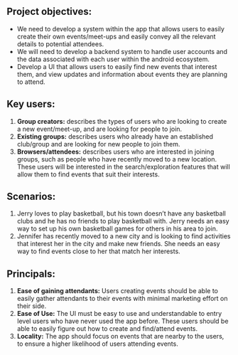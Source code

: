 

## Project objectives:
* We need to develop a system within the app that allows users to easily create their own events/meet-ups and easily convey all the relevant details to potential attendees. 
* We will need to develop a backend system to handle user accounts and the data associated with each user within the android ecosystem.
* Develop a UI that allows users to easily find new events that interest them, and view updates and information about events they are planning to attend.

## Key users:
1. **Group creators:** describes the types of users who are looking to create a new event/meet-up, and are looking for people to join.
2. **Existing groups:** describes users who already have an established club/group and are looking for new people to join them.
3. **Browsers/attendees:** describes users who are interested in joining groups, such as people who have recently moved to a new location. These users will be interested in the search/exploration features that will allow them to find events that suit their interests.

## Scenarios:
1. Jerry loves to play basketball, but his town doesn’t have any basketball clubs and he has no friends to play basketball with. Jerry needs an easy way to set up his own basketball games for others in his area to join. 
2. Jennifer has recently moved to a new city and is looking to find activities that interest her in the city and make new friends. She needs an easy way to find events close to her that match her interests.

## Principals:
1. **Ease of gaining attendants:** Users creating events should be able to easily gather attendants to their events with minimal marketing effort on their side.
2. **Ease of Use:** The UI must be easy to use and understandable to entry level users who have never used the app before. These users should be able to easily figure out how to create and find/attend events.
3. **Locality:** The app should focus on events that are nearby to the users, to ensure a higher likelihood of users attending events. 

